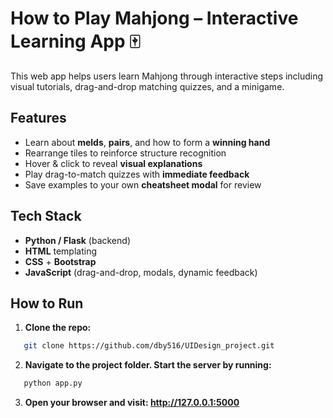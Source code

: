 # How to Play Mahjong – Interactive Learning App 🀄

This web app helps users learn Mahjong through interactive steps including visual tutorials, drag-and-drop matching quizzes, and a minigame.

## Features

- Learn about **melds**, **pairs**, and how to form a **winning hand**
- Rearrange tiles to reinforce structure recognition
- Hover & click to reveal **visual explanations**
- Play drag-to-match quizzes with **immediate feedback**
- Save examples to your own **cheatsheet modal** for review

## Tech Stack

- **Python / Flask** (backend)
- **HTML** templating
- **CSS** + **Bootstrap**
- **JavaScript** (drag-and-drop, modals, dynamic feedback)

## How to Run

1. **Clone the repo:**
```bash
   git clone https://github.com/dby516/UIDesign_project.git
```  
2. **Navigate to the project folder. Start the server by running:**

```bash
   python app.py
```
3. **Open your browser and visit: http://127.0.0.1:5000**
